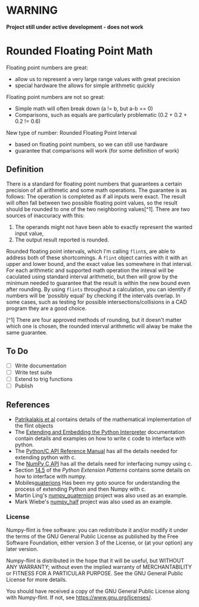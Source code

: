# WARNING
**Project still under active development - does not work**

# Rounded Floating Point Math

Floating point numbers are great:
+ allow us to represent a very large range values with great precision
+ special hardware the allows for simple arithmetic quickly

Floating point numbers are not so great:
- Simple math will often break down (a != b, but a-b == 0)
- Comparisons, such as equals are particularly problematic (0.2 + 0.2 + 0.2 != 0.6)

New type of number: Rounded Floating Point Interval
- based on floating point numbers, so we can still use hardware
- guarantee that comparisons will work (for some definition of work)

## Definition

There is a standard for floating point numbers that guarantees a certain precision of all arithmetic and some math operations. The guarantee is as follows: The operation is completed as if all inputs were exact. The result will often fall between two possible floating point values, so the result should be rounded to one of the two neighboring values[^1]. There are two sources of inaccuracy with this:
1. The operands might not have been able to exactly represent the wanted input value,
2. The output result reported is rounded.

Rounded floating point intervals, which I'm calling `flint`s, are able to address both of these shortcomings. A `flint` object carries with it with an upper and lower bound, and the exact value lies somewhere in that interval. For each arithmetic and supported math operation the inteval will be caculated using standard interval arithmetic, but then  will grow by the minimum needed to guarantee that the result is within the new bound even after rounding. By using `flints` throughout a calculation, you can identify if numbers will be 'possibly equal' by checking if the intervals overlap. In some cases, such as testing for possible intersections/collisions in a CAD program they are a good choice.

[^1] There are four approved methods of rounding, but it doesn't matter which one is chosen, the rounded interval arithmetic will alway be make the same guarantee.

## To Do

- [ ] Write documentation
- [ ] Write test suite
- [ ] Extend to trig functions
- [ ] Publish

## References

* [Patrikalakis et al](https://web.mit.edu/hyperbook/Patrikalakis-Maekawa-Cho/node46.html) contains details of the mathematical implementation of the flint objects
* The [Extending and Embedding the Python Interpreter](https://docs.python.org/3/extending/index.html) documentation contain details and examples on how to write c code to interface with python.
* The [Python/C API Reference Manual](https://docs.python.org/3/c-api/index.html) has all the details needed for extending python with c.
* The [NumPy C API](https://numpy.org/doc/stable/reference/c-api/index.html) has all the details need for interfacing numpy using c.
* Section [14.5](https://pythonextensionpatterns.readthedocs.io/en/latest/cpp_and_numpy.html) of the _Python Extension Patterns_ contains some details on how to interface with numpy.
* Mobiles[quaterions](https://github.com/moble/quaternion) Has been my goto source for understanding the process of extending Python and then Numpy with c.
* Martin Ling's [numpy_quaternion](https://github.com/martinling/numpy_quaternion) project was also used as an example.
* Mark Wiebe's [numpy_half](https://github.com/mwiebe/numpy_half) project was also used as an example.

### License

Numpy-flint is free software: you can redistribute it and/or modify it under the terms
of the GNU General Public License as published by the Free Software Foundation, either
version 3 of the License, or (at your option) any later version.

Numpy-flint is distributed in the hope that it will be useful, but WITHOUT ANY WARRANTY; without even the implied warranty of MERCHANTABILITY or FITNESS FOR A PARTICULAR PURPOSE. See the GNU General Public License for more details.

You should have received a copy of the GNU General Public License along with Numpy-flint. If not, see <https://www.gnu.org/licenses/>.